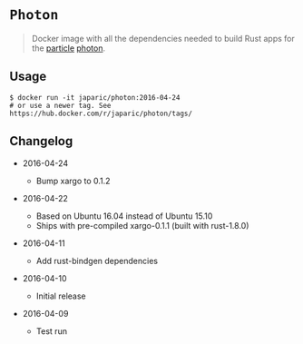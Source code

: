 # `Photon`

> Docker image with all the dependencies needed to build Rust apps for the [particle] [photon].

[particle]: https://www.particle.io/
[photon]: https://store.particle.io/collections/photon

## Usage

```
$ docker run -it japaric/photon:2016-04-24
# or use a newer tag. See https://hub.docker.com/r/japaric/photon/tags/
```

## Changelog

- 2016-04-24
  - Bump xargo to 0.1.2

- 2016-04-22
  - Based on Ubuntu 16.04 instead of Ubuntu 15.10
  - Ships with pre-compiled xargo-0.1.1 (built with rust-1.8.0)
  
- 2016-04-11
  - Add rust-bindgen dependencies
  
- 2016-04-10
  - Initial release
  
- 2016-04-09
  - Test run
